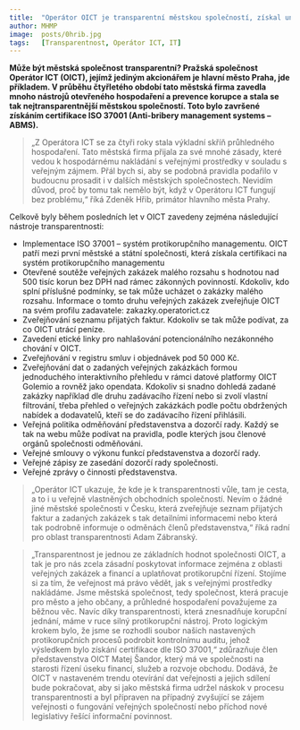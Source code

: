 ```yaml
---
title:  "Operátor OICT je transparentní městskou společností, získal unikátní certifikát"
author: MHMP
image:  posts/0hrib.jpg
tags:   [Transparentnost, Operátor ICT, IT]
---
```


**Může být městská společnost transparentní? Pražská společnost Operátor ICT (OICT), jejímž jediným akcionářem je hlavní město Praha, jde příkladem. V průběhu čtyřletého období tato městská firma zavedla mnoho nástrojů otevřeného hospodaření a prevence korupce a stala se tak nejtransparentnější městskou společností. Toto bylo završené získáním certifikace ISO 37001 (Anti-bribery management systems – ABMS).**

> „Z Operátora ICT se za čtyři roky stala výkladní skříň průhledného hospodaření. Tato městská firma přijala za své mnohé zásady, které vedou k hospodárnému nakládání s veřejnými prostředky v souladu s veřejným zájmem. Přál bych si, aby se podobná pravidla podařilo v budoucnu prosadit i v dalších městských společnostech. Nevidím důvod, proč by tomu tak nemělo být, když v Operátoru ICT fungují bez problému,“ říká Zdeněk Hřib, primátor hlavního města Prahy. 

Celkově byly během posledních let v OICT zavedeny zejména následující nástroje transparentnosti:

* Implementace ISO 37001 – systém protikorupčního managementu. OICT patří mezi první městské a státní společnosti, která získala certifikaci na systém protikorupčního managementu
* Otevřené soutěže veřejných zakázek malého rozsahu s hodnotou nad 500 tisíc korun bez DPH nad rámec zákonných povinností. Kdokoliv, kdo splní příslušné podmínky, se tak může ucházet o zakázky malého rozsahu. Informace o tomto druhu veřejných zakázek zveřejňuje OICT na svém profilu zadavatele: zakazky.operatorict.cz 
* Zveřejňování seznamu přijatých faktur. Kdokoliv se tak může podívat, za co OICT utrácí peníze. 
* Zavedení etické linky pro nahlašování potencionálního nezákonného chování v OICT. 
* Zveřejňování v registru smluv i objednávek pod 50 000 Kč. 
* Zveřejňování dat o zadaných veřejných zakázkách formou jednoduchého interaktivního přehledu v rámci datové platformy OICT Golemio a rovněž jako opendata. Kdokoliv si snadno dohledá zadané zakázky například dle druhu zadávacího řízení nebo si zvolí vlastní filtrování, třeba přehled o veřejných zakázkách podle počtu obdržených nabídek a dodavatelů, kteří se do zadávacího řízení přihlásili. 
* Veřejná politika odměňování představenstva a dozorčí rady. Každý se tak na webu může podívat na pravidla, podle kterých jsou členové orgánů společnosti odměňováni.
* Veřejné smlouvy o výkonu funkcí představenstva a dozorčí rady. 
* Veřejné zápisy ze zasedání dozorčí rady společnosti. 
* Veřejné zprávy o činnosti představenstva. 

> „Operátor ICT ukazuje, že kde je k transparentnosti vůle, tam je cesta, a to i u veřejně vlastněných obchodních společností. Nevím o žádné jiné městské společnosti v Česku, která zveřejňuje seznam přijatých faktur a zadaných zakázek s tak detailními informacemi nebo která tak podrobně informuje o odměnách členů představenstva,“ říká radní pro oblast transparentnosti Adam Zábranský.

> „Transparentnost je jednou ze základních hodnot společnosti OICT, a tak je pro nás zcela zásadní poskytovat informace zejména z oblasti veřejných zakázek a financí a uplatňovat protikorupční řízení. Stojíme si za tím, že veřejnost má právo vědět, jak s veřejnými prostředky nakládáme. Jsme městská společnost, tedy společnost, která pracuje pro město a jeho občany, a průhledné hospodaření považujeme za běžnou věc. Navíc díky transparentnosti, která znesnadňuje korupční jednání, máme v ruce silný protikorupční nástroj. Proto logickým krokem bylo, že jsme se rozhodli soubor našich nastavených protikorupčních procesů podrobit kontrolnímu auditu, jehož výsledkem bylo získání certifikace dle ISO 37001,“ zdůrazňuje člen představenstva OICT Matej Šandor, který má ve společnosti na starosti řízení úseku financí, služeb a rozvoje obchodu. Dodává, že OICT v nastaveném trendu otevírání dat veřejnosti a jejich sdílení bude pokračovat, aby si jako městská firma udržel náskok v procesu transparentnosti a byl přípraven na případný zvyšující se zájem veřejnosti o fungování veřejných společností nebo příchod nové legislativy řešící informační povinnost. 
